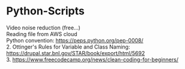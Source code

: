 # Python-Scripts
Video noise reduction (free...)<br/> Reading file from AWS cloud<br /> Python convention:
https://peps.python.org/pep-0008/<br/>
2. Ottinger's Rules for Variable and Class Naming:  https://drupal.star.bnl.gov/STAR/book/export/html/5692<br/>
3. https://www.freecodecamp.org/news/clean-coding-for-beginners/
